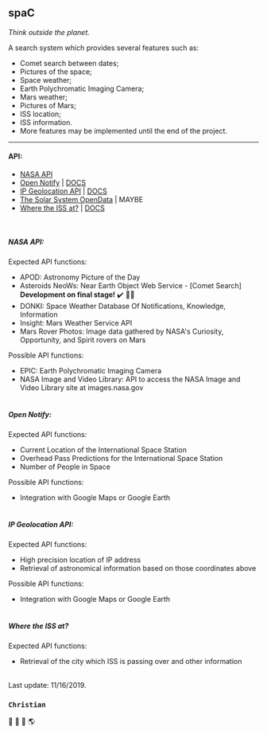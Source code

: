 spaC 
--------
_Think outside the planet._

A search system which provides several features such as:
* Comet search between dates;
* Pictures of the space;
* Space weather;
* Earth Polychromatic Imaging Camera;
* Mars weather;
* Pictures of Mars;
* ISS location;
* ISS information.
* More features may be implemented until the end of the project.

--------
#### API: 
* [NASA API](http://api.nasa.gov) 
* [Open Notify](http://open-notify.org) | [DOCS](http://open-notify.org/Open-Notify-API/)
* [IP Geolocation API](https://ipgeolocation.io/astronomy-api.html) | [DOCS](https://ipgeolocation.io/documentation/astronomy-api.html)
* [The Solar System OpenData](https://api.le-systeme-solaire.net/en/#doc) | MAYBE
* [Where the ISS at?](wheretheiss.at) | [DOCS](https://wheretheiss.at/w/developer)

<br>

##### NASA API:
Expected API functions:
* APOD: Astronomy Picture of the Day 
* Asteroids NeoWs: Near Earth Object Web Service - [Comet Search] **Development on final stage!** :heavy_check_mark: :man_technologist:
* DONKI: Space Weather Database Of Notifications, Knowledge, Information
* Insight: Mars Weather Service API
* Mars Rover Photos: Image data gathered by NASA's Curiosity, Opportunity, and Spirit rovers on Mars

Possible API functions:
* EPIC: Earth Polychromatic Imaging Camera
* NASA Image and Video Library: API to access the NASA Image and Video Library site at images.nasa.gov
<br><br>

##### Open Notify:

Expected API functions:
* Current Location of the International Space Station
* Overhead Pass Predictions for the International Space Station
* Number of People in Space

Possible API functions:
* Integration with Google Maps or Google Earth
<br><br>

##### IP Geolocation API:
Expected API functions:
* High precision location of IP address
* Retrieval of astronomical information based on those coordinates above

Possible API functions:
* Integration with Google Maps or Google Earth
<br><br>

##### Where the ISS at?
Expected API functions:
* Retrieval of the city which ISS is passing over and other information

<br>
Last update: 11/16/2019.

### ```Christian```
:milky_way: :rocket: :telescope: :earth_americas: